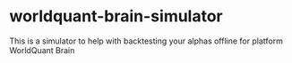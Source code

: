 # worldquant-brain-simulator
This is a simulator to help with backtesting your alphas offline for platform WorldQuant Brain
